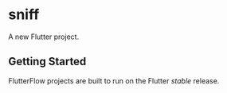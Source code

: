 # sniff

A new Flutter project.

## Getting Started

FlutterFlow projects are built to run on the Flutter _stable_ release.
